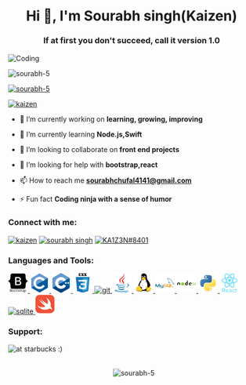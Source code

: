 <h1 align="center">Hi 👋, I'm Sourabh singh(Kaizen)</h1>
<h3 align="center">If at first you don't succeed, call it version 1.0</h3>
<img align="center" alt="Coding" width="400" src="https://cdn.dribbble.com/users/44515/screenshots/3223431/hoc-dribbble-svg.gif">

<p align="left"> <img src="https://komarev.com/ghpvc/?username=sourabh-5&label=Profile%20views&color=0e75b6&style=flat" alt="sourabh-5" /> </p>

<p align="left"> <a href="https://github.com/ryo-ma/github-profile-trophy"><img src="https://github-profile-trophy.vercel.app/?username=sourabh-5" alt="sourabh-5" /></a> </p>

<p align="left"> <a href="https://twitter.com/kaizen" target="blank"><img src="https://img.shields.io/twitter/follow/kaizen?logo=twitter&style=for-the-badge" alt="kaizen" /></a> </p>

- 🔭 I’m currently working on **learning, growing, improving**

- 🌱 I’m currently learning **Node.js,Swift**

- 👯 I’m looking to collaborate on **front end projects**

- 🤝 I’m looking for help with **bootstrap,react**

- 📫 How to reach me **sourabhchufal4141@gmail.com**

- ⚡ Fun fact **Coding ninja with a sense of humor**

<h3 align="left">Connect with me:</h3>
<p align="left">
<a href="https://twitter.com/kaizen" target="blank"><img align="center" src="https://raw.githubusercontent.com/rahuldkjain/github-profile-readme-generator/master/src/images/icons/Social/twitter.svg" alt="kaizen" height="30" width="40" /></a>
<a href="https://linkedin.com/in/sourabh singh" target="blank"><img align="center" src="https://raw.githubusercontent.com/rahuldkjain/github-profile-readme-generator/master/src/images/icons/Social/linked-in-alt.svg" alt="sourabh singh" height="30" width="40" /></a>
<a href="https://discord.gg/KA1Z3N#8401" target="blank"><img align="center" src="https://raw.githubusercontent.com/rahuldkjain/github-profile-readme-generator/master/src/images/icons/Social/discord.svg" alt="KA1Z3N#8401" height="30" width="40" /></a>
</p>

<h3 align="left">Languages and Tools:</h3>
<p align="left"> <a href="https://getbootstrap.com" target="_blank" rel="noreferrer"> <img src="https://raw.githubusercontent.com/devicons/devicon/master/icons/bootstrap/bootstrap-plain-wordmark.svg" alt="bootstrap" width="40" height="40"/> </a> <a href="https://www.cprogramming.com/" target="_blank" rel="noreferrer"> <img src="https://raw.githubusercontent.com/devicons/devicon/master/icons/c/c-original.svg" alt="c" width="40" height="40"/> </a> <a href="https://www.w3schools.com/cpp/" target="_blank" rel="noreferrer"> <img src="https://raw.githubusercontent.com/devicons/devicon/master/icons/cplusplus/cplusplus-original.svg" alt="cplusplus" width="40" height="40"/> </a> <a href="https://www.w3schools.com/css/" target="_blank" rel="noreferrer"> <img src="https://raw.githubusercontent.com/devicons/devicon/master/icons/css3/css3-original-wordmark.svg" alt="css3" width="40" height="40"/> </a> <a href="https://git-scm.com/" target="_blank" rel="noreferrer"> <img src="https://www.vectorlogo.zone/logos/git-scm/git-scm-icon.svg" alt="git" width="40" height="40"/> </a> <a href="https://www.java.com" target="_blank" rel="noreferrer"> <img src="https://raw.githubusercontent.com/devicons/devicon/master/icons/java/java-original.svg" alt="java" width="40" height="40"/> </a> <a href="https://www.linux.org/" target="_blank" rel="noreferrer"> <img src="https://raw.githubusercontent.com/devicons/devicon/master/icons/linux/linux-original.svg" alt="linux" width="40" height="40"/> </a> <a href="https://www.mysql.com/" target="_blank" rel="noreferrer"> <img src="https://raw.githubusercontent.com/devicons/devicon/master/icons/mysql/mysql-original-wordmark.svg" alt="mysql" width="40" height="40"/> </a> <a href="https://nodejs.org" target="_blank" rel="noreferrer"> <img src="https://raw.githubusercontent.com/devicons/devicon/master/icons/nodejs/nodejs-original-wordmark.svg" alt="nodejs" width="40" height="40"/> </a> <a href="https://www.python.org" target="_blank" rel="noreferrer"> <img src="https://raw.githubusercontent.com/devicons/devicon/master/icons/python/python-original.svg" alt="python" width="40" height="40"/> </a> <a href="https://reactjs.org/" target="_blank" rel="noreferrer"> <img src="https://raw.githubusercontent.com/devicons/devicon/master/icons/react/react-original-wordmark.svg" alt="react" width="40" height="40"/> </a> <a href="https://www.sqlite.org/" target="_blank" rel="noreferrer"> <img src="https://www.vectorlogo.zone/logos/sqlite/sqlite-icon.svg" alt="sqlite" width="40" height="40"/> </a> <a href="https://developer.apple.com/swift/" target="_blank" rel="noreferrer"> <img src="https://raw.githubusercontent.com/devicons/devicon/master/icons/swift/swift-original.svg" alt="swift" width="40" height="40"/> </a> </p>

<h3 align="left">Support:</h3>
<p><a href="https://www.buymeacoffee.com/at starbucks :)"> <img align="left" src="https://cdn.buymeacoffee.com/buttons/v2/default-yellow.png" height="50" width="210" alt="at starbucks :)" /></a></p><br><br>

<p>&nbsp;<img align="center" src="https://github-readme-stats.vercel.app/api?username=sourabh-5&show_icons=true&locale=en" alt="sourabh-5" /></p>
